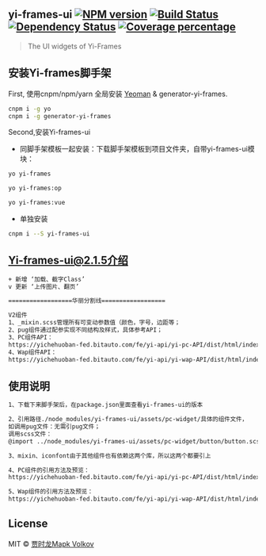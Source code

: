 ## yi-frames-ui [![NPM version][npm-image]][npm-url] [![Build Status][travis-image]][travis-url] [![Dependency Status][daviddm-image]][daviddm-url] [![Coverage percentage][coveralls-image]][coveralls-url]
> The UI widgets of Yi-Frames

## 安装Yi-frames脚手架

First, 使用cnpm/npm/yarn 全局安装 [Yeoman](http://yeoman.io) & generator-yi-frames.

```bash
cnpm i -g yo
cnpm i -g generator-yi-frames
```

Second,安装Yi-frames-ui

* 同脚手架模板一起安装：下载脚手架模板到项目文件夹，自带yi-frames-ui模块：
```bash
yo yi-frames

yo yi-frames:op

yo yi-frames:vue
```


* 单独安装
```bash
cnpm i --S yi-frames-ui
```


## Yi-frames-ui@2.1.5介绍

```bash
+ 新增 ‘加载、截字Class’
v 更新 ‘上传图片、翻页’

==================华丽分割线==================

V2组件
1、_mixin.scss管理所有可变动参数值（颜色，字号，边距等；
2、pug组件通过配参实现不同结构及样式，具体参考API；
3、PC组件API：
https://yichehuoban-fed.bitauto.com/fe/yi-api/yi-pc-API/dist/html/index.html
4、Wap组件API：
https://yichehuoban-fed.bitauto.com/fe/yi-api/yi-wap-API/dist/html/index.html
```


## 使用说明
```bash
1、下载下来脚手架后，在package.json里面查看yi-frames-ui的版本

2、引用路径./node_modules/yi-frames-ui/assets/pc-widget/具体的组件文件，
如调用pug文件：无需引pug文件；
调用scss文件：
@import ../node_modules/yi-frames-ui/assets/pc-widget/button/button.scss

3、mixin、iconfont由于其他组件也有依赖这两个库，所以这两个都要引上

4、PC组件的引用方法及预览：
https://yichehuoban-fed.bitauto.com/fe/yi-api/yi-pc-API/dist/html/index.html

5、Wap组件的引用方法及预览：
https://yichehuoban-fed.bitauto.com/fe/yi-api/yi-wap-API/dist/html/index.html
```
## License

MIT © [贾时龙Mapk Volkov]()


[npm-image]: https://badge.fury.io/js/generator-yi-frames.svg
[npm-url]: https://npmjs.org/package/generator-yi-frames
[travis-image]: https://travis-ci.org/mapkab/generator-yi-frames.svg?branch=master
[travis-url]: https://travis-ci.org/mapkab/generator-yi-frames
[daviddm-image]: https://david-dm.org/mapkab/generator-yi-frames.svg?theme=shields.io
[daviddm-url]: https://david-dm.org/mapkab/generator-yi-frames
[coveralls-image]: https://coveralls.io/repos/mapkab/generator-yi-frames/badge.svg
[coveralls-url]: https://coveralls.io/r/mapkab/generator-yi-frames
 